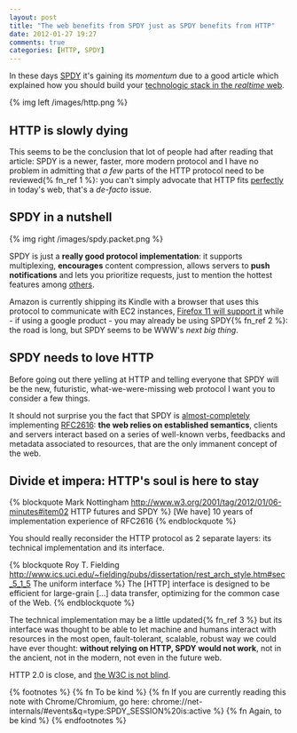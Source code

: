 ```yaml
---
layout: post
title: "The web benefits from SPDY just as SPDY benefits from HTTP"
date: 2012-01-27 19:27
comments: true
categories: [HTTP, SPDY]
---
```


In these days [SPDY](http://www.chromium.org/spdy/spdy-protocol) it's gaining
its *momentum* due to a good article which explained how you should build
your [technologic stack in the *realtime* web](http://www.igvita.com/2012/01/18/building-a-modern-web-stack-for-the-realtime-web/).
<!-- more -->

{% img left /images/http.png %}

## HTTP is slowly dying

This seems to be the conclusion that lot of people had after reading that article:
SPDY is a newer, faster, more modern protocol and I have no problem in admitting
that *a few* parts of the HTTP protocol need to be reviewed{% fn_ref 1 %}: you
can't simply advocate that HTTP fits [perfectly](http://lists.w3.org/Archives/Public/www-tag/2011Dec/0034.html)
in today's web, that's a *de-facto* issue.

## SPDY in a nutshell

{% img right /images/spdy.packet.png %}

SPDY is just a **really good protocol implementation**: it supports multiplexing,
**encourages** content compression, allows servers to **push notifications** and
lets you prioritize requests, just to mention the hottest features among
[others](http://www.chromium.org/spdy/spdy-whitepaper).

Amazon is currently shipping its Kindle with a browser that uses this protocol
to communicate with EC2 instances, [Firefox 11 will support it](https://wiki.mozilla.org/Platform/Features/SPDY)
while - if using a google product - you may already be using SPDY{% fn_ref 2 %}:
the road is long, but SPDY seems to be WWW's *next big thing*.

## SPDY needs to love HTTP

Before going out there yelling at HTTP and telling everyone that SPDY will be
the new, futuristic, what-we-were-missing web protocol I want you to consider a
few things.

It should not surprise you the fact that SPDY is [almost-completely](http://www.chromium.org/spdy/spdy-protocol/spdy-protocol-draft2#TOC-HTTP-Layering-over-SPDY)
implementing [RFC2616](http://www.ietf.org/rfc/rfc2616.txt): **the web relies on
established semantics**, clients and servers interact based on a series of
well-known verbs, feedbacks and metadata associated to resources, that are the
only immanent concept of the web.

## Divide et impera: HTTP's soul is here to stay

{% blockquote Mark Nottingham http://www.w3.org/2001/tag/2012/01/06-minutes#item02 HTTP futures and SPDY %}
[We have] 10 years of implementation experience of RFC2616
{% endblockquote %}

You should really reconsider the HTTP protocol as 2 separate layers: its
technical implementation and its interface.

{% blockquote Roy T. Fielding http://www.ics.uci.edu/~fielding/pubs/dissertation/rest_arch_style.htm#sec_5_1_5 The uniform interface %}
The [HTTP] interface is designed to be efficient for large-grain [...] data transfer, optimizing for the common case of the Web.
{% endblockquote %}

The technical implementation may be a little updated{% fn_ref 3 %} but its
interface was thought to be able to let machine and humans interact with
resources in the most open, fault-tolerant, scalable, robust way we could have
ever thought: **without relying on HTTP, SPDY would not work**, not in the ancient,
not in the modern, not even in the future web.

HTTP 2.0 is close, and [the W3C is not blind](http://www.w3.org/2001/tag/2012/01/06-minutes#item02).

{% footnotes %}
  {% fn To be kind %}
  {% fn If you are currently reading this note with Chrome/Chromium, go here: chrome://net-internals/#events&q=type:SPDY_SESSION%20is:active %}
  {% fn Again, to be kind %}
{% endfootnotes %}